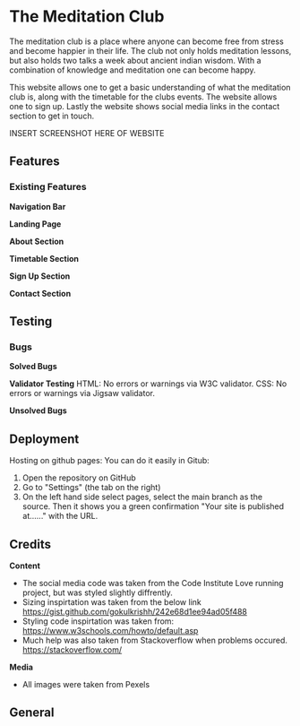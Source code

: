 # The Meditation Club

The meditation club is a place where anyone can become free from stress and become happier in their life. The club not only holds meditation lessons, but also holds two talks a week about ancient indian wisdom. With a combination of knowledge and meditation one can become happy. 

This website allows one to get a basic understanding of what the meditation club is, along with the timetable for the clubs events. The website allows one to sign up. Lastly the website shows social media links in the contact section to get in touch.

INSERT SCREENSHOT HERE OF WEBSITE


## Features

### Existing Features

**Navigation Bar**

**Landing Page**

**About Section**

**Timetable Section**

**Sign Up Section**

**Contact Section**


## Testing

### Bugs
**Solved Bugs**

**Validator Testing**
HTML: No errors or warnings via W3C validator.
CSS: No errors or warnings via Jigsaw validator.

**Unsolved Bugs**


## Deployment

Hosting on github pages:
You can do it easily in Gitub:
1. Open the repository on GitHub
2. Go to "Settings" (the tab on the right)
3. On the left hand side select pages, select the main branch as the source.  Then it shows you a green confirmation "Your site is published at......" with the URL.

## Credits
**Content**
* The social media code was taken from the Code Institute Love running project, but was styled slightly diffrently.
* Sizing inspirtation was taken from the below link
https://gist.github.com/gokulkrishh/242e68d1ee94ad05f488
* Styling code inspirtation was taken from:
https://www.w3schools.com/howto/default.asp
* Much help was also taken from Stackoverflow when problems occured.
https://stackoverflow.com/


**Media**
* All images were taken from Pexels


## General
